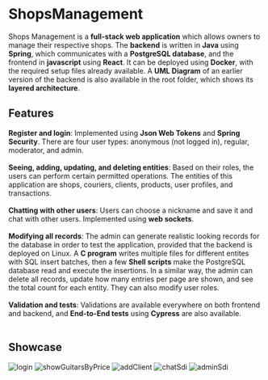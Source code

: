 # ShopsManagement
Shops Management is a <b>full-stack web application</b> which allows owners to manage their respective shops. The <b>backend</b> is written in <b>Java</b> using <b>Spring</b>, which communicates with a <b>PostgreSQL database</b>, and the frontend in <b>javascript</b> using <b>React</b>. It can be deployed using <b>Docker</b>, with the required setup files already available. A <b>UML Diagram</b> of an earlier version of the backend is also available in the root folder, which shows its <b>layered architecture</b>.
## Features
<b>Register and login</b>: Implemented using <b>Json Web Tokens</b> and <b>Spring Security</b>. There are four user types: anonymous (not logged in), regular, moderator, and admin.<br><br>
<b>Seeing, adding, updating, and deleting entities</b>: Based on their roles, the users can perform certain permitted operations. The entities of this application are shops, couriers, clients, products, user profiles, and transactions.<br><br>
<b>Chatting with other users</b>: Users can choose a nickname and save it and chat with other users. Implemented using <b>web sockets</b>.<br><br>
<b>Modifying all records</b>: The admin can generate realistic looking records for the database in order to test the application, provided that the backend is deployed on Linux. A <b>C program</b> writes multiple files for different entites with SQL insert batches, then a few <b>Shell scripts</b> make the PostgreSQL database read and execute the insertions. In a similar way, the admin can delete all records, update how many entries per page are shown, and see the total count for each entity. They can also modify user roles.<br><br>
<b>Validation and tests</b>: Validations are available everywhere on both frontend and backend, and <b>End-to-End tests</b> using <b>Cypress</b> are also available.<br><br>
## Showcase

![login](https://github.com/Nista11/ShopsManagement/assets/42772160/95484aae-46b3-4131-bd7a-83506b88cf23)
![showGuitarsByPrice](https://github.com/Nista11/ShopsManagement/assets/42772160/c0811ea4-73fe-4c8e-9727-b832a816516f)
![addClient](https://github.com/Nista11/ShopsManagement/assets/42772160/85aa20b6-0a5b-4d1a-b52c-b897cd1504c2)
![chatSdi](https://github.com/Nista11/ShopsManagement/assets/42772160/7c7898ce-0761-44cc-83bf-1d60182f2647)
![adminSdi](https://github.com/Nista11/ShopsManagement/assets/42772160/db272c09-2352-456f-8349-5c8ab932312f)
